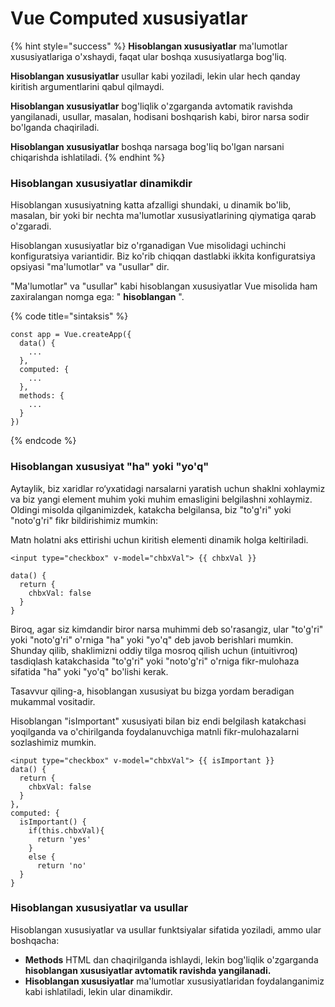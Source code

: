 # Vue Computed xususiyatlar

{% hint style="success" %}
**Hisoblangan xususiyatlar** ma'lumotlar xususiyatlariga o'xshaydi, faqat ular boshqa xususiyatlarga bog'liq.

**Hisoblangan xususiyatlar** usullar kabi yoziladi, lekin ular hech qanday kiritish argumentlarini qabul qilmaydi.

**Hisoblangan xususiyatlar** bog'liqlik o'zgarganda avtomatik ravishda yangilanadi, usullar, masalan, hodisani boshqarish kabi, biror narsa sodir bo'lganda chaqiriladi.

**Hisoblangan xususiyatlar** boshqa narsaga bog'liq bo'lgan narsani chiqarishda ishlatiladi.
{% endhint %}

### Hisoblangan xususiyatlar dinamikdir

Hisoblangan xususiyatning katta afzalligi shundaki, u dinamik bo'lib, masalan, bir yoki bir nechta ma'lumotlar xususiyatlarining qiymatiga qarab o'zgaradi.

Hisoblangan xususiyatlar biz o'rganadigan Vue misolidagi uchinchi konfiguratsiya variantidir. Biz ko'rib chiqqan dastlabki ikkita konfiguratsiya opsiyasi "ma'lumotlar" va "usullar" dir.

"Ma'lumotlar" va "usullar" kabi hisoblangan xususiyatlar Vue misolida ham zaxiralangan nomga ega: " **hisoblangan** ".

{% code title="sintaksis" %}
```
const app = Vue.createApp({
  data() {
    ...
  },
  computed: {
    ...
  },
  methods: {
    ...
  }
})
```
{% endcode %}

### Hisoblangan xususiyat "ha" yoki "yo'q"

Aytaylik, biz xaridlar ro‘yxatidagi narsalarni yaratish uchun shaklni xohlaymiz va biz yangi element muhim yoki muhim emasligini belgilashni xohlaymiz. Oldingi misolda qilganimizdek, katakcha belgilansa, biz "to'g'ri" yoki "noto'g'ri" fikr bildirishimiz mumkin:

Matn holatni aks ettirishi uchun kiritish elementi dinamik holga keltiriladi.

```
<input type="checkbox" v-model="chbxVal"> {{ chbxVal }}
```

```
data() {
  return {
    chbxVal: false
  }
}
```

Biroq, agar siz kimdandir biror narsa muhimmi deb so'rasangiz, ular "to'g'ri" yoki "noto'g'ri" o'rniga "ha" yoki "yo'q" deb javob berishlari mumkin. Shunday qilib, shaklimizni oddiy tilga mosroq qilish uchun (intuitivroq) tasdiqlash katakchasida "to'g'ri" yoki "noto'g'ri" o'rniga fikr-mulohaza sifatida "ha" yoki "yo'q" bo'lishi kerak.

Tasavvur qiling-a, hisoblangan xususiyat bu bizga yordam beradigan mukammal vositadir.

Hisoblangan "isImportant" xususiyati bilan biz endi belgilash katakchasi yoqilganda va o'chirilganda foydalanuvchiga matnli fikr-mulohazalarni sozlashimiz mumkin.

```
<input type="checkbox" v-model="chbxVal"> {{ isImportant }}
data() {
  return {
    chbxVal: false
  }
},
computed: {
  isImportant() {
    if(this.chbxVal){
      return 'yes'
    }
    else {
      return 'no'
  }
}
```

### Hisoblangan xususiyatlar va usullar

Hisoblangan xususiyatlar va usullar funktsiyalar sifatida yoziladi, ammo ular boshqacha:

* **Methods** HTML dan chaqirilganda ishlaydi, lekin bog'liqlik o'zgarganda **hisoblangan xususiyatlar avtomatik ravishda yangilanadi.**
* **Hisoblangan xususiyatlar** ma'lumotlar xususiyatlaridan foydalanganimiz kabi ishlatiladi, lekin ular dinamikdir.
